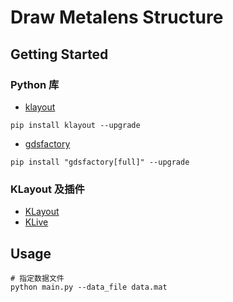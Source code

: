 # Draw Metalens Structure

## Getting Started

### Python 库

- [klayout](https://www.klayout.org/klayout-pypi/)

```
pip install klayout --upgrade
```

- [gdsfactory](https://gdsfactory.github.io/gdsfactory/developer.html)

```
pip install "gdsfactory[full]" --upgrade
```

### KLayout 及插件

- [KLayout](https://www.klayout.de/build.html#downloads)
- [KLive](https://gdsfactory.github.io/klive/)

## Usage
```shell
# 指定数据文件
python main.py --data_file data.mat
```